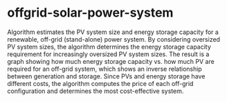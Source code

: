 # offgrid-solar-power-system
Algorithm estimates the PV system size and energy storage capacity for a renewable, off-grid (stand-alone) power system. By considering oversized PV system sizes, the algorithm determines the energy storage capacity requirement for increasingly oversized PV system sizes. The result is a graph showing how much energy storage capacity vs. how much PV are required for an off-grid system, which shows an inverse relationship between generation and storage. Since PVs and energy storage have different costs, the algorithm computes the price of each off-grid configuration and determines the most cost-effective system.
